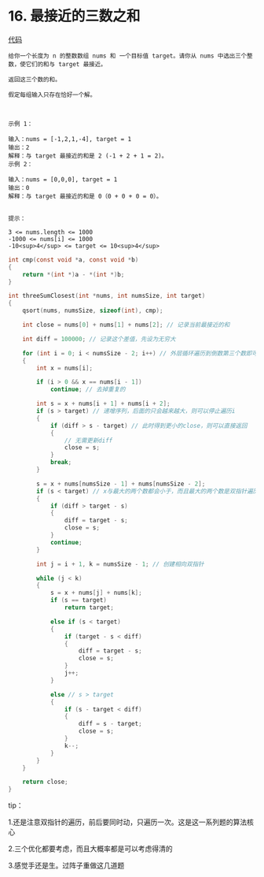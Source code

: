 # 16. 最接近的三数之和

[代码](/leetcode/16.%20最接近的三数之和/16.c)  

    给你一个长度为 n 的整数数组 nums 和 一个目标值 target。请你从 nums 中选出三个整数，使它们的和与 target 最接近。

    返回这三个数的和。

    假定每组输入只存在恰好一个解。

     

    示例 1：

    输入：nums = [-1,2,1,-4], target = 1
    输出：2
    解释：与 target 最接近的和是 2 (-1 + 2 + 1 = 2)。
    示例 2：

    输入：nums = [0,0,0], target = 1
    输出：0
    解释：与 target 最接近的和是 0（0 + 0 + 0 = 0）。
     

    提示：

    3 <= nums.length <= 1000
    -1000 <= nums[i] <= 1000
    -10<sup>4</sup> <= target <= 10<sup>4</sup>





```c
int cmp(const void *a, const void *b)
{
    return *(int *)a - *(int *)b;
}

int threeSumClosest(int *nums, int numsSize, int target)
{
    qsort(nums, numsSize, sizeof(int), cmp);

    int close = nums[0] + nums[1] + nums[2]; // 记录当前最接近的和

    int diff = 100000; // 记录这个差值，先设为无穷大

    for (int i = 0; i < numsSize - 2; i++) // 外层循环遍历到倒数第三个数即可
    {
        int x = nums[i];

        if (i > 0 && x == nums[i - 1])
            continue; // 去掉重复的

        int s = x + nums[i + 1] + nums[i + 2];
        if (s > target) // 递增序列，后面的只会越来越大，则可以停止遍历i
        {
            if (diff > s - target) // 此时得到更小的close，则可以直接返回
            {
                // 无需更新diff
                close = s;
            }
            break;
        }

        s = x + nums[numsSize - 1] + nums[numsSize - 2];
        if (s < target) // x与最大的两个数都会小于，而且最大的两个数是双指针遍历过程能得到的最大值，也即现在的一定是当前x最接近target的值，则continue，继续遍历后面的x
        {
            if (diff > target - s)
            {
                diff = target - s;
                close = s;
            }
            continue;
        }

        int j = i + 1, k = numsSize - 1; // 创建相向双指针

        while (j < k)
        {
            s = x + nums[j] + nums[k];
            if (s == target)
                return target;

            else if (s < target)
            {
                if (target - s < diff)
                {
                    diff = target - s;
                    close = s;
                }
                j++;
            }

            else // s > target
            {
                if (s - target < diff)
                {
                    diff = s - target;
                    close = s;
                }
                k--;
            }
        }
    }

    return close;
}
```

tip：

1.还是注意双指针的遍历，前后要同时动，只遍历一次。这是这一系列题的算法核心

2.三个优化都要考虑，而且大概率都是可以考虑得清的

3.感觉手还是生。过阵子重做这几道题
